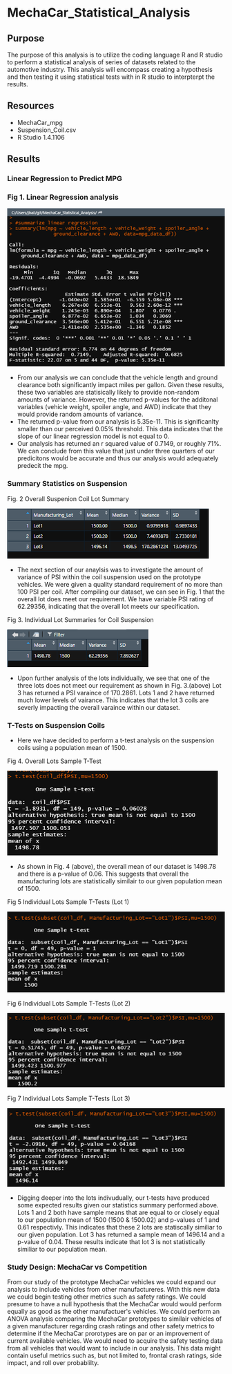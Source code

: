 # MechaCar_Statistical_Analysis
## Purpose
The purpose of this analysis is to utilize the coding language R and R studio to perform a statistical analysis of series of datasets related to the automotive industry.  This analysis will encompass creating a hypothesis and then testing it using statistical tests with in R studio to interpterpt the results.

## Resources
* MechaCar_mpg
* Suspension_Coil.csv
* R Studio 1.4.1106

## Results
### Linear Regression to Predict MPG

### Fig 1. Linear Regression analysis
![fig1](https://github.com/Jbailey8316/MechaCar_Statistical_Analysis/blob/main/images/Deliverable1.PNG)

* From our analysis we can conclude that the vehicle length and ground clearance both significantly impact miles per gallon.  Given these results, these two variables are statisically likely to provide non-random amounts of variance.  However, the returned p-values for the additonal variables (vehicle weight, spoiler angle, and AWD) indicate that they would provide random amounts of variance. 
* The returned p-value from our analysis is 5.35e-11.  This is significanlty smaller than our perceived 0.05% threshold.  This data indicates that the slope of our linear regression model is not equal to 0.
* Our analysis has returned an r squared value of 0.7149, or roughly 71%.  We can conclude from this value that just under three quarters of our predicitons would be accurate and thus our analysis would adequately predecit the mpg.

### Summary Statistics on Suspension

Fig. 2 Overall Suspenion Coil Lot Summary

![lot](https://github.com/Jbailey8316/MechaCar_Statistical_Analysis/blob/main/images/lot_summary_D2.PNG)

* The next section of our anaylsis was to investigate the amount of variance of PSI within the coil suspension used on the prototype vehicles.  We were given a quality standard requirement of no more than 100 PSI per coil.  After compiling our dataset, we can see in Fig. 1 that the overall lot does meet our requirement.  We have variable PSI rating of 62.29356, indicating that the overall lot meets our specification.

Fig 3. Individual Lot Summaries for Coil Suspension

![total](https://github.com/Jbailey8316/MechaCar_Statistical_Analysis/blob/main/images/total_summary_D2.PNG)

* Upon further analysis of the lots individually, we see that one of the three lots does not meet our requirement as shown in Fig. 3.(above)  Lot 3 has returned a PSI varaince of 170.2861.  Lots 1 and 2 have returned much lower levels of vairance.  This indicates that the lot 3 coils are severly impacting the overall varaince within our dataset. 

### T-Tests on Suspension Coils
* Here we have decided to perform a t-test analysis on the suspension coils using a population mean of 1500.

Fig 4. Overall Lots Sample T-Test

![overall_t_test](https://github.com/Jbailey8316/MechaCar_Statistical_Analysis/blob/main/images/t_test_1.PNG)

* As shown in Fig. 4 (above), the overall mean of our dataset is 1498.78 and there is a p-value of 0.06.  This suggests that overall the manufacturing lots are statistically similair to our given population mean of 1500.

Fig 5 Individual Lots Sample T-Tests (Lot 1)

![](https://github.com/Jbailey8316/MechaCar_Statistical_Analysis/blob/main/images/t_test_2.PNG)

Fig 6 Individual Lots Sample T-Tests (Lot 2)

![](https://github.com/Jbailey8316/MechaCar_Statistical_Analysis/blob/main/images/t_test_3.PNG)

Fig 7 Individual Lots Sample T-Tests (Lot 3)

![](https://github.com/Jbailey8316/MechaCar_Statistical_Analysis/blob/main/images/t_test_4.PNG)

* Digging deeper into the lots indivudually, our t-tests have produced some expected results given our statistics summary performed above.  Lots 1 and 2 both have sample means that are equal to or closely equal to our population mean of 1500 (1500 & 1500.02) and p-values of 1 and 0.61 respectivly.  This indicates that these 2 lots are statiscally similiar to our given population.  Lot 3 has returned a sample mean of 1496.14 and a p-value of 0.04.  These results indicate that lot 3 is not statistically similiar to our population mean.

### Study Design: MechaCar vs Competition
From our study of the prototype MechaCar vehicles we could expand our analysis to include vehicles from other manufactureres.  With this new data we could begin testing other metrics such as safety ratings.  We could presume to have a null hypothesis that the MechaCar would would perform equally as good as the other manufactuer's vehicles.  We could perform an ANOVA analysis comparing the MechaCar prototypes to similair vehicles of a given manufacturer regarding crash ratings and other safety metrics to determine if the MechaCar prorotypes are on par or an improvement of current available vehicles.  We would need to acquire the safety testing data from all vehicles that would want to include in our analysis.  This data might contain useful metrics such as, but not limited to, frontal crash ratings, side impact, and roll over probablilty. 
